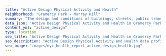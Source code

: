 ```yaml
---
title: "Active Design Physical Activity and Health"
neighborhood: "Gramercy Park - Murray Hill"
summary: "The design and conditions of buildings, streets, public transportation and parks influence physical activity, use of active transportation and other healthy behavior. A neighborhood's features can also impact the safety of its residents."
data_json: "Active Design Physical Activity and Health in Gramercy Park - Murray Hill"
content_yml: "active_design"
type: location
seo_title: "Active Design Physical Activity and Health in Gramercy Park - Murray Hill"
seo_description: "Active Design Physical Activity and Health data profile for the Gramercy Park - Murray Hill neighborhood of NYC."
seo_image: "images/nyc_health_report_active_design_health.jpg"
---
```

